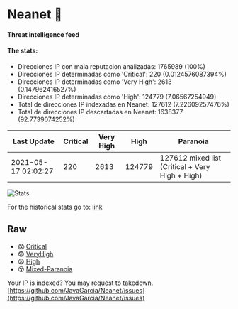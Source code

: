 # Neanet :hocho:
#### Threat intelligence feed
#### The stats:

- Direcciones IP con mala reputacion analizadas: 1765989 (100%)
- Direcciones IP determinadas como 'Critical':  220 (0.0124576087394%)
- Direcciones IP determinadas como 'Very High':  2613 (0.147962416527%)
- Direcciones IP determinadas como 'High':  124779 (7.06567254949)
- Total de direcciones IP indexadas en Neanet:  127612 (7.22609257476%)
- Total de direcciones IP descartadas en Neanet:  1638377 (92.7739074252%)

| Last Update | Critical | Very High | High | Paranoia |
| --- | --- | --- | --- | --- |
| 2021-05-17 02:02:27 | 220 | 2613 | 124779 | 127612 mixed list (Critical + Very High + High)|

![Stats](https://docs.google.com/spreadsheets/d/e/2PACX-1vSnaNMIXVabIpDJjufMlzH7poXnshF3mgd8Is1g9ytUEzVsP5my4Trn8f-xkoLLQ38xpL3HtmUexLo6/pubchart?oid=501124687&format=image)

For the historical stats go to: [link](/stats.csv)
## Raw
- :scream: [Critical](https://raw.githubusercontent.com/JavaGarcia/Neanet/master/blacklists/neanet_critical.txt)
- :fearful: [VeryHigh](https://raw.githubusercontent.com/JavaGarcia/Neanet/master/blacklists/neanet_veryHigh.txtt)
- :frowning: [High](https://raw.githubusercontent.com/JavaGarcia/Neanet/master/blacklists/neanet_high.txt)
- :dizzy_face: [Mixed-Paranoia](https://raw.githubusercontent.com/JavaGarcia/Neanet/master/blacklists/neanet_all.txt)


Your IP is indexed? You may request to takedown. [https://github.com/JavaGarcia/Neanet/issues](https://github.com/JavaGarcia/Neanet/issues)



















































































































































































































































































































































































































































































































































































































































































































































































































































































































































































































































































































































































































































































































































































































































































































































































































































































































































































































































































































































































































































































































































































































































































































































































































































































































































































































































































































































































































































































































































































































































































































































































































































































































































































































































































































































































































































































































































































































































































































































































































































































































































































































































































































































































































































































































































































































































































































































































































































































































































































































































































































































































































































































































































































































































































































































































































































































































































































































































































































































































































































































































































































































































































































































































































































































































































































































